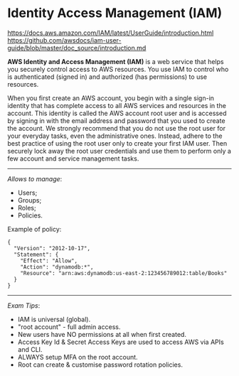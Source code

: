 # Identity Access Management (IAM)

https://docs.aws.amazon.com/IAM/latest/UserGuide/introduction.html \
https://github.com/awsdocs/iam-user-guide/blob/master/doc_source/introduction.md

**AWS Identity and Access Management (IAM)** is a web service that helps you securely control access to AWS resources. You use IAM to control who is authenticated (signed in) and authorized (has permissions) to use resources.

When you first create an AWS account, you begin with a single sign-in identity that has complete access to all AWS services and resources in the account. This identity is called the AWS account root user and is accessed by signing in with the email address and password that you used to create the account. We strongly recommend that you do not use the root user for your everyday tasks, even the administrative ones. Instead, adhere to the best practice of using the root user only to create your first IAM user. Then securely lock away the root user credentials and use them to perform only a few account and service management tasks.

---
_Allows to manage_:

- Users;
- Groups;
- Roles;
- Policies.

Example of policy:
```
{
  "Version": "2012-10-17",
  "Statement": {
    "Effect": "Allow",
    "Action": "dynamodb:*",
    "Resource": "arn:aws:dynamodb:us-east-2:123456789012:table/Books"
  }
}
```

---
_Exam Tips_:

- IAM is universal (global).
- "root account" - full admin access.
- New users have NO permissions at all when first created.
- Access Key Id & Secret Access Keys are used to access AWS via APIs and CLI.
- ALWAYS setup MFA on the root account.
- Root can create & customise password rotation policies.

